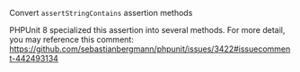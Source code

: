 Convert `assertStringContains` assertion methods

PHPUnit 8 specialized this assertion into several methods. For more detail, you may reference this comment: https://github.com/sebastianbergmann/phpunit/issues/3422#issuecomment-442493134
